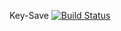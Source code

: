 Key-Save [![Build Status](https://travis-ci.org/davecremins/key-save.svg?branch=master)](https://travis-ci.org/davecremins/key-save)

